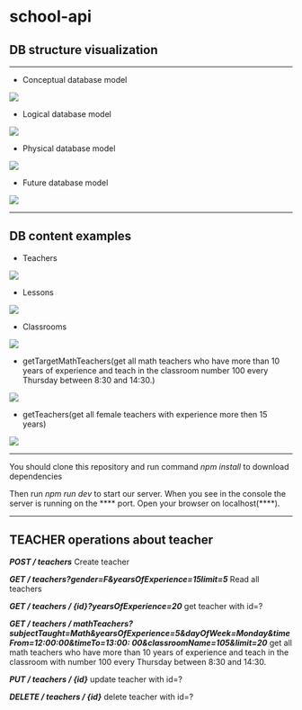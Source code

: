 # school-api

## DB structure visualization

***

* Conceptual database model

![](sql/images/conceptual_model.jpg)

* Logical database model

![](sql/images/logical_model.jpg)

* Physical database model

![](sql/images/physical_model.jpg)

* Future database model

![](sql/images/future_model.jpg)

***

## DB content examples

* Teachers

![](sql/images/teachers_content.png)

* Lessons

![](sql/images/lesson_content.png)

* Classrooms

![](sql/images/classroom_content.png)

* getTargetMathTeachers(get all math teachers who have more than 10 years of experience and teach in the classroom
  number 100 every Thursday between 8:30 and 14:30.)

![](sql/images/get_target_math_teachers.png)

* getTeachers(get all female teachers with experience more then 15 years)

![](sql/images/get_all_teachers.png)

***
You should clone this repository and run command *npm install* to download dependencies

Then run *npm run dev* to start our server. When you see in the console the server is running on the **** port. Open
your browser on localhost(****).

***

## TEACHER operations about teacher

***POST / teachers*** Create teacher

***GET / teachers?gender=F&yearsOfExperience=15limit=5*** Read all teachers

***GET / teachers / {id}?yearsOfExperience=20*** get teacher with id=?

***GET / teachers / mathTeachers?subjectTaught=Math&yearsOfExperience=5&dayOfWeek=Monday&timeFrom=12:00:00&timeTo=13:00:
00&classroomName=105&limit=20*** get all math teachers who have more than 10 years of experience and teach in the
classroom with number 100 every Thursday between 8:30 and 14:30.

***PUT / teachers / {id}*** update teacher with id=?

***DELETE / teachers / {id}*** delete teacher with id=?



